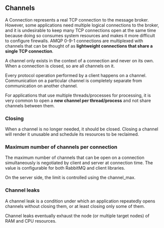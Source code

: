 ## Channels

A Connection represents a real TCP connection to the message broker. However, some applications need multiple logical connections to the broker, and it is undesirable to keep many TCP connections open at the same time because doing so consumes system resources and makes it more difficult to configure firewalls. AMQP 0-9-1 connections are multiplexed with channels that can be thought of as **lightweight connections that share a single TCP connection**.

A channel only exists in the context of a connection and never on its own. When a connection is closed, so are all channels on it.

Every protocol operation performed by a client happens on a channel. Communication on a particular channel is completely separate from communication on another channel.

For applications that use multiple threads/processes for processing, it is very common to open a **new channel per thread/process** and not share channels between them.

### Closing

When a channel is no longer needed, it should be closed. Closing a channel will render it unusable and schedule its resources to be reclaimed.

### Maximum number of channels per connection

The maximum number of channels that can be open on a connection simultaneously is negotiated by client and server at connection time. The value is configurable for both RabbitMQ and client libraries.

On the server side, the limit is controlled using the channel_max.

### Channel leaks

A channel leak is a condition under which an application repeatedly opens channels without closing them, or at least closing only some of them.

Channel leaks eventually exhaust the node (or multiple target nodes) of RAM and CPU resources.
